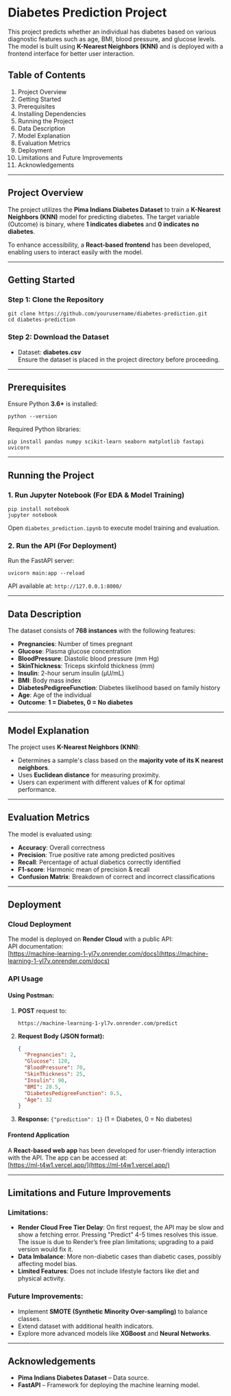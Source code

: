

# Diabetes Prediction Project

This project predicts whether an individual has diabetes based on various diagnostic features such as age, BMI, blood pressure, and glucose levels. The model is built using **K-Nearest Neighbors (KNN)** and is deployed with a frontend interface for better user interaction.

## Table of Contents
1. Project Overview  
2. Getting Started  
3. Prerequisites  
4. Installing Dependencies  
5. Running the Project  
6. Data Description  
7. Model Explanation  
8. Evaluation Metrics  
9. Deployment  
10. Limitations and Future Improvements  
11. Acknowledgements  

---

## Project Overview
The project utilizes the **Pima Indians Diabetes Dataset** to train a **K-Nearest Neighbors (KNN)** model for predicting diabetes. The target variable (Outcome) is binary, where **1 indicates diabetes** and **0 indicates no diabetes**.  

To enhance accessibility, a **React-based frontend** has been developed, enabling users to interact easily with the model.

---

## Getting Started

### Step 1: Clone the Repository
```
git clone https://github.com/yourusername/diabetes-prediction.git
cd diabetes-prediction
```

### Step 2: Download the Dataset
- Dataset: **diabetes.csv**  
Ensure the dataset is placed in the project directory before proceeding.

---

## Prerequisites
Ensure Python **3.6+** is installed:
```
python --version
```

Required Python libraries:
```
pip install pandas numpy scikit-learn seaborn matplotlib fastapi uvicorn
```

---

## Running the Project

### 1. Run Jupyter Notebook (For EDA & Model Training)
```
pip install notebook
jupyter notebook
```
Open `diabetes_prediction.ipynb` to execute model training and evaluation.

### 2. Run the API (For Deployment)
Run the FastAPI server:
```
uvicorn main:app --reload
```
API available at: `http://127.0.0.1:8000/`

---

## Data Description

The dataset consists of **768 instances** with the following features:

- **Pregnancies**: Number of times pregnant  
- **Glucose**: Plasma glucose concentration  
- **BloodPressure**: Diastolic blood pressure (mm Hg)  
- **SkinThickness**: Triceps skinfold thickness (mm)  
- **Insulin**: 2-hour serum insulin (µU/mL)  
- **BMI**: Body mass index  
- **DiabetesPedigreeFunction**: Diabetes likelihood based on family history  
- **Age**: Age of the individual  
- **Outcome**: **1 = Diabetes, 0 = No diabetes**  

---

## Model Explanation

The project uses **K-Nearest Neighbors (KNN)**:
- Determines a sample's class based on the **majority vote of its K nearest neighbors**.  
- Uses **Euclidean distance** for measuring proximity.  
- Users can experiment with different values of **K** for optimal performance.

---

## Evaluation Metrics

The model is evaluated using:
- **Accuracy**: Overall correctness  
- **Precision**: True positive rate among predicted positives  
- **Recall**: Percentage of actual diabetics correctly identified  
- **F1-score**: Harmonic mean of precision & recall  
- **Confusion Matrix**: Breakdown of correct and incorrect classifications  

---

## Deployment  

### Cloud Deployment
The model is deployed on **Render Cloud** with a public API:  
API documentation:  
[https://machine-learning-1-yl7v.onrender.com/docs](https://machine-learning-1-yl7v.onrender.com/docs)

### API Usage
#### Using Postman:
1. **POST** request to:
   ```
   https://machine-learning-1-yl7v.onrender.com/predict
   ```
2. **Request Body (JSON format):**
   ```json
   {
     "Pregnancies": 2,
     "Glucose": 120,
     "BloodPressure": 70,
     "SkinThickness": 25,
     "Insulin": 90,
     "BMI": 28.5,
     "DiabetesPedigreeFunction": 0.5,
     "Age": 32
   }
   ```
3. **Response:** `{"prediction": 1}` (1 = Diabetes, 0 = No diabetes)

#### Frontend Application
A **React-based web app** has been developed for user-friendly interaction with the API. The app can be accessed at:  
[https://ml-t4w1.vercel.app/](https://ml-t4w1.vercel.app/)

---

## Limitations and Future Improvements

### Limitations:
- **Render Cloud Free Tier Delay**: On first request, the API may be slow and show a fetching error. Pressing "Predict" 4-5 times resolves this issue. The issue is due to Render’s free plan limitations; upgrading to a paid version would fix it.  
- **Data Imbalance**: More non-diabetic cases than diabetic cases, possibly affecting model bias.  
- **Limited Features**: Does not include lifestyle factors like diet and physical activity.

### Future Improvements:
- Implement **SMOTE (Synthetic Minority Over-sampling)** to balance classes.  
- Extend dataset with additional health indicators.  
- Explore more advanced models like **XGBoost** and **Neural Networks**.  

---

## Acknowledgements  
- **Pima Indians Diabetes Dataset** – Data source.  
- **FastAPI** – Framework for deploying the machine learning model.  

